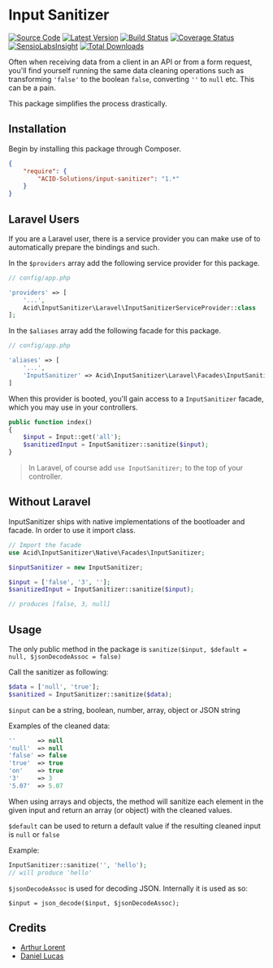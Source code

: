 # Input Sanitizer

[![Source Code](https://img.shields.io/badge/source-ACID--Solutions%2Finput--sanitizer-blue.svg)](https://github.com/ACID-Solutions/input-sanitizer)
[![Latest Version](https://img.shields.io/github/release/ACID-Solutions/input-sanitizer.svg?style=flat-square)](https://github.com/ACID-Solutions/input-sanitizer/releases)
[![Build Status](https://img.shields.io/travis/ACID-Solutions/input-sanitizer.svg?style=flat-square)](https://travis-ci.org/ACID-Solutions/input-sanitizer)
[![Coverage Status](https://img.shields.io/scrutinizer/coverage/g/ACID-Solutions/input-sanitizer.svg?style=flat-square)](https://scrutinizer-ci.com/g/ACID-Solutions/input-sanitizer/code-structure)
[![SensioLabsInsight](https://insight.sensiolabs.com/projects/3c577754-9101-4473-abb2-50155ed67282/small.png)](https://insight.sensiolabs.com/projects/3c577754-9101-4473-abb2-50155ed67282)
[![Total Downloads](https://img.shields.io/packagist/dt/ACID-Solutions/input-sanitizer.svg?style=flat-square)](https://packagist.org/packages/ACID-Solutions/input-sanitizer)

Often when receiving data from a client in an API or from a form request, you'll find yourself running the same data
cleaning operations such as transforming `'false'` to the boolean `false`, converting `''` to `null` etc. This can be a pain.

This package simplifies the process drastically.

## Installation

Begin by installing this package through Composer.

```json
{
    "require": {
        "ACID-Solutions/input-sanitizer": "1.*"
    }
}
```

## Laravel Users

If you are a Laravel user, there is a service provider you can make use of to automatically prepare the bindings and
such.

In the `$providers` array add the following service provider for this package.

```php
// config/app.php

'providers' => [
    '...',
    Acid\InputSanitizer\Laravel\InputSanitizerServiceProvider::class
];
```

In the `$aliases` array add the following facade for this package.

```php
// config/app.php

'aliases' => [
    '...',
    'InputSanitizer' => Acid\InputSanitizer\Laravel\Facades\InputSanitizer::class
]
```

When this provider is booted, you'll gain access to a `InputSanitizer` facade, which you may use in your controllers.

```php
public function index()
{
    $input = Input::get('all');
    $sanitizedInput = InputSanitizer::sanitize($input);
}
```

> In Laravel, of course add `use InputSanitizer;` to the top of your controller.

## Without Laravel

InputSanitizer ships with native implementations of the bootloader and facade. In order to use it import class.

```php
// Import the facade
use Acid\InputSanitizer\Native\Facades\InputSanitizer;

$inputSanitizer = new InputSanitizer;

$input = ['false', '3', ''];
$sanitizedInput = InputSanitizer::sanitize($input);

// produces [false, 3, null]
```

## Usage

The only public method in the package is `sanitize($input, $default = null, $jsonDecodeAssoc = false)`

Call the sanitizer as following:

```php
$data = ['null', 'true'];
$sanitized = InputSanitizer::sanitize($data);
```

`$input` can be a string, boolean, number, array, object or JSON string

Examples of the cleaned data:

```php
''      => null
'null'  => null
'false' => false
'true'  => true
'on'    => true
'3'     => 3
'5.07'  => 5.07
```

When using arrays and objects, the method will sanitize each element in the given input and return an array (or object)
with the cleaned values.

`$default` can be used to return a default value if the resulting cleaned input is `null` or `false`

Example:

```php
InputSanitizer::sanitize('', 'hello');
// will produce 'hello'
```

`$jsonDecodeAssoc` is used for decoding JSON. Internally it is used as so:

```
$input = json_decode($input, $jsonDecodeAssoc);
```

## Credits

- [Arthur Lorent](https://github.com/Okipa)
- [Daniel Lucas](https://github.com/daniel-chris-lucas)
